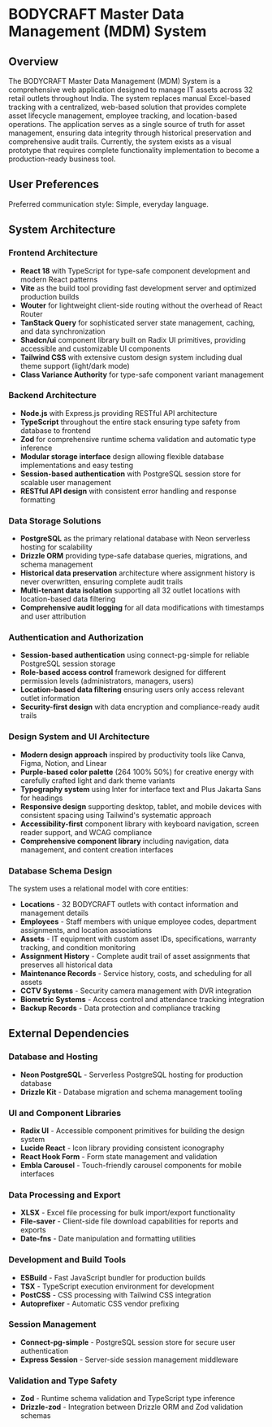 # BODYCRAFT Master Data Management (MDM) System

## Overview

The BODYCRAFT Master Data Management (MDM) System is a comprehensive web application designed to manage IT assets across 32 retail outlets throughout India. The system replaces manual Excel-based tracking with a centralized, web-based solution that provides complete asset lifecycle management, employee tracking, and location-based operations. The application serves as a single source of truth for asset management, ensuring data integrity through historical preservation and comprehensive audit trails. Currently, the system exists as a visual prototype that requires complete functionality implementation to become a production-ready business tool.

## User Preferences

Preferred communication style: Simple, everyday language.

## System Architecture

### Frontend Architecture
- **React 18** with TypeScript for type-safe component development and modern React patterns
- **Vite** as the build tool providing fast development server and optimized production builds
- **Wouter** for lightweight client-side routing without the overhead of React Router
- **TanStack Query** for sophisticated server state management, caching, and data synchronization
- **Shadcn/ui** component library built on Radix UI primitives, providing accessible and customizable UI components
- **Tailwind CSS** with extensive custom design system including dual theme support (light/dark mode)
- **Class Variance Authority** for type-safe component variant management

### Backend Architecture
- **Node.js** with Express.js providing RESTful API architecture
- **TypeScript** throughout the entire stack ensuring type safety from database to frontend
- **Zod** for comprehensive runtime schema validation and automatic type inference
- **Modular storage interface** design allowing flexible database implementations and easy testing
- **Session-based authentication** with PostgreSQL session store for scalable user management
- **RESTful API design** with consistent error handling and response formatting

### Data Storage Solutions
- **PostgreSQL** as the primary relational database with Neon serverless hosting for scalability
- **Drizzle ORM** providing type-safe database queries, migrations, and schema management
- **Historical data preservation** architecture where assignment history is never overwritten, ensuring complete audit trails
- **Multi-tenant data isolation** supporting all 32 outlet locations with location-based data filtering
- **Comprehensive audit logging** for all data modifications with timestamps and user attribution

### Authentication and Authorization
- **Session-based authentication** using connect-pg-simple for reliable PostgreSQL session storage
- **Role-based access control** framework designed for different permission levels (administrators, managers, users)
- **Location-based data filtering** ensuring users only access relevant outlet information
- **Security-first design** with data encryption and compliance-ready audit trails

### Design System and UI Architecture
- **Modern design approach** inspired by productivity tools like Canva, Figma, Notion, and Linear
- **Purple-based color palette** (264 100% 50%) for creative energy with carefully crafted light and dark theme variants
- **Typography system** using Inter for interface text and Plus Jakarta Sans for headings
- **Responsive design** supporting desktop, tablet, and mobile devices with consistent spacing using Tailwind's systematic approach
- **Accessibility-first** component library with keyboard navigation, screen reader support, and WCAG compliance
- **Comprehensive component library** including navigation, data management, and content creation interfaces

### Database Schema Design
The system uses a relational model with core entities:
- **Locations** - 32 BODYCRAFT outlets with contact information and management details
- **Employees** - Staff members with unique employee codes, department assignments, and location associations
- **Assets** - IT equipment with custom asset IDs, specifications, warranty tracking, and condition monitoring
- **Assignment History** - Complete audit trail of asset assignments that preserves all historical data
- **Maintenance Records** - Service history, costs, and scheduling for all assets
- **CCTV Systems** - Security camera management with DVR integration
- **Biometric Systems** - Access control and attendance tracking integration
- **Backup Records** - Data protection and compliance tracking

## External Dependencies

### Database and Hosting
- **Neon PostgreSQL** - Serverless PostgreSQL hosting for production database
- **Drizzle Kit** - Database migration and schema management tooling

### UI and Component Libraries
- **Radix UI** - Accessible component primitives for building the design system
- **Lucide React** - Icon library providing consistent iconography
- **React Hook Form** - Form state management and validation
- **Embla Carousel** - Touch-friendly carousel components for mobile interfaces

### Data Processing and Export
- **XLSX** - Excel file processing for bulk import/export functionality
- **File-saver** - Client-side file download capabilities for reports and exports
- **Date-fns** - Date manipulation and formatting utilities

### Development and Build Tools
- **ESBuild** - Fast JavaScript bundler for production builds
- **TSX** - TypeScript execution environment for development
- **PostCSS** - CSS processing with Tailwind CSS integration
- **Autoprefixer** - Automatic CSS vendor prefixing

### Session Management
- **Connect-pg-simple** - PostgreSQL session store for secure user authentication
- **Express Session** - Server-side session management middleware

### Validation and Type Safety
- **Zod** - Runtime schema validation and TypeScript type inference
- **Drizzle-zod** - Integration between Drizzle ORM and Zod validation schemas